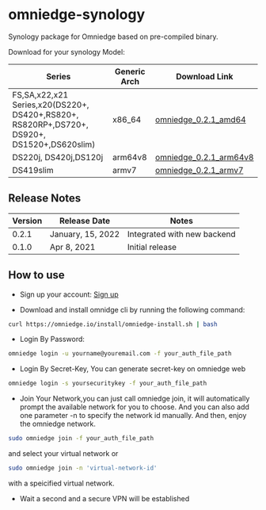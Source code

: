 # omniedge-synology

Synology package for Omniedge based on pre-compiled binary.

Download for your synology Model: 

|Series|Generic Arch|Download Link|
|---|---|---|
|FS,SA,x22,x21 Series,x20(DS220+, DS420+,RS820+, RS820RP+,DS720+, DS920+, DS1520+,DS620slim) |x86_64|[omniedge_0.2.1_amd64](https://github.com/omniedgeio/omniedge-synology/releases/download/v0.2.1/omniedge_0.2.1_amd64.spk)|
|DS220j, DS420j,DS120j |arm64v8|[omniedge_0.2.1_arm64v8](https://github.com/omniedgeio/omniedge-synology/releases/download/v0.2.1/omniedge_0.2.1_arm64v8.spk)|
|DS419slim|armv7|[omniedge_0.2.1_armv7](https://github.com/omniedgeio/omniedge-synology/releases/download/v0.2.1/omniedge_0.2.1_armv7.spk)|


## Release Notes

|Version|Release Date|Notes|
|---|---|---|
|0.2.1|January, 15, 2022|Integrated with new backend|
|0.1.0|Apr 8, 2021|Initial release|


## How to use 

+ Sign up your account: [Sign up](https://omniedge.io/register)

+ Download and install omnidge cli by running the following command:

``` bash
curl https://omniedge.io/install/omniedge-install.sh | bash
```

+ Login By Password:

``` bash
omniedge login -u yourname@youremail.com -f your_auth_file_path
```
+ Login By Secret-Key, You can generate secret-key on omniedge web

```bash
omniedge login -s yoursecuritykey -f your_auth_file_path
```

+ Join Your Network,you can just call omniedge join, it will automatically prompt the available network for you to choose. And you can also add one parameter -n to specify the network id manually. And then, enjoy the omniedge network.

```bash
sudo omniedge join -f your_auth_file_path
```
and select your virtual network or

``` bash
sudo omniedge join -n 'virtual-network-id'
```
with a speicified virtual network.

+ Wait a second and a secure VPN will be established
